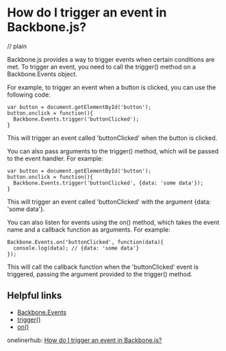 # How do I trigger an event in Backbone.js?
// plain

Backbone.js provides a way to trigger events when certain conditions are met. To trigger an event, you need to call the trigger() method on a Backbone.Events object.

For example, to trigger an event when a button is clicked, you can use the following code:

```
var button = document.getElementById('button');
button.onclick = function(){
  Backbone.Events.trigger('buttonClicked');
}
```

This will trigger an event called 'buttonClicked' when the button is clicked.

You can also pass arguments to the trigger() method, which will be passed to the event handler. For example:

```
var button = document.getElementById('button');
button.onclick = function(){
  Backbone.Events.trigger('buttonClicked', {data: 'some data'});
}
```

This will trigger an event called 'buttonClicked' with the argument {data: 'some data'}.

You can also listen for events using the on() method, which takes the event name and a callback function as arguments. For example:

```
Backbone.Events.on('buttonClicked', function(data){
  console.log(data); // {data: 'some data'}
});
```

This will call the callback function when the 'buttonClicked' event is triggered, passing the argument provided to the trigger() method.

## Helpful links

- [Backbone.Events](http://backbonejs.org/#Events)
- [trigger()](http://backbonejs.org/#Events-trigger)
- [on()](http://backbonejs.org/#Events-on)

onelinerhub: [How do I trigger an event in Backbone.js?](https://onelinerhub.com/backbone.js/how-do-i-trigger-an-event-in-backbone-js)
